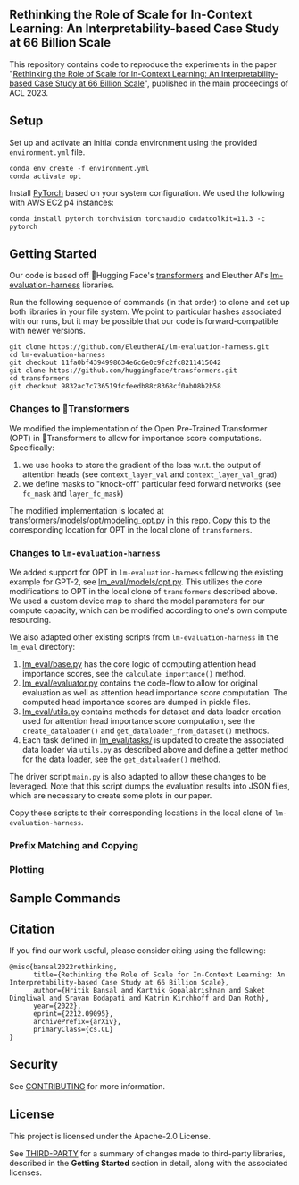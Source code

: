 ## Rethinking the Role of Scale for In-Context Learning: An Interpretability-based Case Study at 66 Billion Scale

This repository contains code to reproduce the experiments in the paper "[Rethinking the Role of Scale for In-Context Learning: An Interpretability-based Case Study at 66 Billion Scale](https://arxiv.org/abs/2212.09095)",
published in the main proceedings of ACL 2023.

## Setup

Set up and activate an initial conda environment using the provided `environment.yml` file.
```
conda env create -f environment.yml
conda activate opt
```

Install [PyTorch](https://pytorch.org/) based on your system configuration. We used the following with
AWS EC2 p4 instances:

```
conda install pytorch torchvision torchaudio cudatoolkit=11.3 -c pytorch
```

## Getting Started

Our code is based off 🤗Hugging Face's [transformers](https://github.com/huggingface/transformers)
and Eleuther AI's [lm-evaluation-harness](https://github.com/EleutherAI/lm-evaluation-harness)
libraries.

Run the following sequence of commands (in that order) to clone and set up both libraries in your file
system. We point to particular hashes associated with our runs, but it may be possible that our code is
forward-compatible with newer versions.

```
git clone https://github.com/EleutherAI/lm-evaluation-harness.git
cd lm-evaluation-harness
git checkout 11fa0bf4394998634e6c6e0c9fc2fc8211415042
git clone https://github.com/huggingface/transformers.git
cd transformers
git checkout 9832ac7c736519fcfeedb88c8368cf0ab08b2b58
```

### Changes to 🤗Transformers

We modified the implementation of the Open Pre-Trained Transformer (OPT) in 🤗Transformers to allow
for importance score computations. Specifically:
1. we use hooks to store the gradient of the loss w.r.t. the output of attention heads (see `context_layer_val` and `context_layer_val_grad`)
2. we define masks to "knock-off" particular feed forward networks (see `fc_mask` and `layer_fc_mask`)

The modified implementation is located at [transformers/models/opt/modeling_opt.py](transformers/models/opt/modeling_opt.py)
in this repo. Copy this to the corresponding location for OPT in the local clone of `transformers`.

### Changes to `lm-evaluation-harness`

We added support for OPT in `lm-evaluation-harness` following the existing example for GPT-2,
see [lm_eval/models/opt.py](lm_eval/models/opt.py). This utilizes the core modifications to OPT in the
local clone of `transformers` described above. We used a custom device map to shard the model
parameters for our compute capacity, which can be modified according to one's own compute resourcing.

We also adapted other existing scripts from `lm-evaluation-harness` in the `lm_eval` directory:
1. [lm_eval/base.py](lm_eval/base.py) has the core logic of computing attention head importance scores,
see the `calculate_importance()` method.
2. [lm_eval/evaluator.py](lm_eval/evaluator.py) contains the code-flow to allow for original evaluation
as well as attention head importance score computation. The computed head importance scores are dumped
in pickle files.
3. [lm_eval/utils.py](lm_eval/utils.py) contains methods for dataset and data loader creation used
for attention head importance score computation, see the `create_dataloader()` and
`get_dataloader_from_dataset()` methods.
4. Each task defined in [lm_eval/tasks/](lm_eval/tasks/) is updated to create the associated data
loader via `utils.py` as described above and define a getter method for the data loader, see the
`get_dataloader()` method.

The driver script `main.py` is also adapted to allow these changes to be leveraged. Note that this
script dumps the evaluation results into JSON files, which are necessary to create some plots in
our paper.

Copy these scripts to their corresponding locations in the local clone of `lm-evaluation-harness`.


### Prefix Matching and Copying


### Plotting


## Sample Commands



## Citation

If you find our work useful, please consider citing using the following:
```
@misc{bansal2022rethinking,
      title={Rethinking the Role of Scale for In-Context Learning: An Interpretability-based Case Study at 66 Billion Scale}, 
      author={Hritik Bansal and Karthik Gopalakrishnan and Saket Dingliwal and Sravan Bodapati and Katrin Kirchhoff and Dan Roth},
      year={2022},
      eprint={2212.09095},
      archivePrefix={arXiv},
      primaryClass={cs.CL}
}
```

## Security

See [CONTRIBUTING](CONTRIBUTING.md#security-issue-notifications) for more information.

## License

This project is licensed under the Apache-2.0 License.

See [THIRD-PARTY](THIRD-PARTY.md) for a summary of changes made to third-party libraries,
described in the **Getting Started** section in detail, along with the associated licenses.

